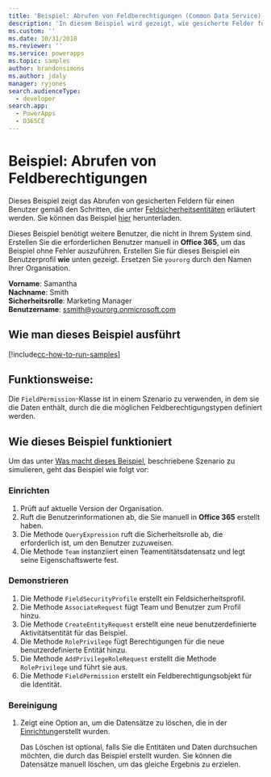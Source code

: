 ```yaml
---
title: 'Beispiel: Abrufen von Feldberechtigungen (Common Data Service) | Microsoft Docs'
description: 'In diesem Beispiel wird gezeigt, wie gesicherte Felder für einen Benutzer abgerufen werden'
ms.custom: ''
ms.date: 10/31/2018
ms.reviewer: ''
ms.service: powerapps
ms.topic: samples
author: brandonsimons
ms.author: jdaly
manager: ryjones
search.audienceType:
  - developer
search.app:
  - PowerApps
  - D365CE
---
```

# <a name="sample-retrieve-field-permissions"></a>Beispiel: Abrufen von Feldberechtigungen

<!-- https://docs.microsoft.com/dynamics365/customer-engagement/developer/sample-retrieve-field-permissions -->

Dieses Beispiel zeigt das Abrufen von gesicherten Feldern für einen Benutzer gemäß den Schritten, die unter [Feldsicherheitsentitäten](https://docs.microsoft.com/dynamics365/customer-engagement/developer/field-security-entities) erläutert werden. Sie können das Beispiel [hier](https://github.com/Microsoft/PowerApps-Samples/tree/master/cds/orgsvc/C%23/RetrieveFieldPermission) herunterladen.

Dieses Beispiel benötigt weitere Benutzer, die nicht in Ihrem System sind. Erstellen Sie die erforderlichen Benutzer manuell in **Office 365**, um das Beispiel ohne Fehler auszuführen. Erstellen Sie für dieses Beispiel ein Benutzerprofil **wie** unten gezeigt. Ersetzen Sie `yourorg` durch den Namen Ihrer Organisation.

**Vorname**: Samantha <br/>
**Nachname**: Smith<br/>
**Sicherheitsrolle**: Marketing Manager<br/>
**Benutzername**: ssmith@yourorg.onmicrosoft.com<br/>

## <a name="how-to-run-this-sample"></a>Wie man dieses Beispiel ausführt

[!include[cc-how-to-run-samples](../../includes/cc-how-to-run-samples.md)]

## <a name="what-this-sample-does"></a>Funktionsweise:

Die `FieldPermission`-Klasse ist in einem Szenario zu verwenden, in dem sie die Daten enthält, durch die die möglichen Feldberechtigungstypen definiert werden.

## <a name="how-this-sample-works"></a>Wie dieses Beispiel funktioniert

Um das unter [Was macht dieses Beispiel](#what-this-sample-does), beschriebene Szenario zu simulieren, geht das Beispiel wie folgt vor:

### <a name="setup"></a>Einrichten

1. Prüft auf aktuelle Version der Organisation.
1. Ruft die Benutzerinformationen ab, die Sie manuell in **Office 365** erstellt haben.
1. Die Methode `QueryExpression` ruft die Sicherheitsrolle ab, die erforderlich ist, um den Benutzer zuzuweisen.
1. Die Methode `Team` instanziiert einen Teamentitätsdatensatz und legt seine Eigenschaftswerte fest.

### <a name="demonstrate"></a>Demonstrieren

1. Die Methode `FieldSecurityProfile` erstellt ein Feldsicherheitsprofil.
1. Die Methode `AssociateRequest` fügt Team und Benutzer zum Profil hinzu.
1. Die Methode `CreateEntityRequest` erstellt eine neue benutzerdefinierte Aktivitätsentität für das Beispiel.
1. Die Methode `RolePrivilege` fügt Berechtigungen für die neue benutzerdefinierte Entität hinzu.
1. Die Methode `AddPrivilegeRoleRequest` erstellt die Methode `RolePrivilege` und führt sie aus.
1. Die Methode `FieldPermission` erstellt ein Feldberechtigungsobjekt für die Identität.

### <a name="clean-up"></a>Bereinigung

1. Zeigt eine Option an, um die Datensätze zu löschen, die in der [Einrichtung](#setup)erstellt wurden.

    Das Löschen ist optional, falls Sie die Entitäten und Daten durchsuchen möchten, die durch das Beispiel erstellt wurden. Sie können die Datensätze manuell löschen, um das gleiche Ergebnis zu erzielen.
